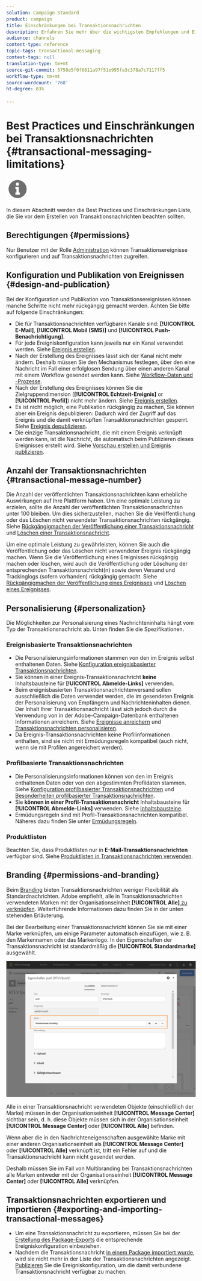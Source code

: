 ```yaml
---
solution: Campaign Standard
product: campaign
title: Einschränkungen bei Transaktionsnachrichten
description: Erfahren Sie mehr über die wichtigsten Empfehlungen und Einschränkungen für Transaktionsnachrichten in Adobe Campaign Standard.
audience: channels
content-type: reference
topic-tags: transactional-messaging
context-tags: null
translation-type: tm+mt
source-git-commit: 5758e5f0f6811a97f51e995fa3c378a7c7117ff5
workflow-type: tm+mt
source-wordcount: '768'
ht-degree: 83%

---
```



# Best Practices und Einschränkungen bei Transaktionsnachrichten {#transactional-messaging-limitations}

<img src="assets/do-not-localize/icon_concepts.svg" width="60px">

In diesem Abschnitt werden die Best Practices und Einschränkungen Liste, die Sie vor dem Erstellen von Transaktionsnachrichten beachten sollten.

<!--For more on transactional messages, including on how to configure and create them, see [Getting started with transactional messaging](../../channels/using/getting-started-with-transactional-msg.md).-->

## Berechtigungen {#permissions}

Nur Benutzer mit der Rolle [Administration](../../administration/using/users-management.md#functional-administrators) können Transaktionsereignisse konfigurieren und auf Transaktionsnachrichten zugreifen.

## Konfiguration und Publikation von Ereignissen {#design-and-publication}

Bei der Konfiguration und Publikation von Transaktionsereignissen können manche Schritte nicht mehr rückgängig gemacht werden. Achten Sie bitte auf folgende Einschränkungen:

* Die für Transaktionsnachrichten verfügbaren Kanäle sind: **[!UICONTROL E-Mail]**, **[!UICONTROL Mobil (SMS)]** und **[!UICONTROL Push-Benachrichtigung]**.
* Für jede Ereigniskonfiguration kann jeweils nur ein Kanal verwendet werden. Siehe [Ereignis erstellen](../../channels/using/configuring-transactional-event.md#creating-an-event).
* Nach der Erstellung des Ereignisses lässt sich der Kanal nicht mehr ändern. Deshalb müssen Sie den Mechanismus festlegen, über den eine Nachricht im Fall einer erfolglosen Sendung über einen anderen Kanal mit einem Workflow gesendet werden kann. Siehe [Workflow-Daten und -Prozesse](../../automating/using/get-started-workflows.md).
* Nach der Erstellung des Ereignisses können Sie die Zielgruppendimension (**[!UICONTROL Echtzeit-Ereignis]** or **[!UICONTROL Profil]**) nicht mehr ändern. Siehe [Ereignis erstellen](../../channels/using/configuring-transactional-event.md#creating-an-event).
* Es ist nicht möglich, eine Publikation rückgängig zu machen, Sie können aber ein Ereignis depublizieren: Dadurch wird der Zugriff auf das Ereignis und die damit verknüpften Transaktionsnachrichten gesperrt. Siehe [Ereignis depublizieren](../../channels/using/publishing-transactional-event.md#unpublishing-an-event).
* Die einzige Transaktionsnachricht, die mit einem Ereignis verknüpft werden kann, ist die Nachricht, die automatisch beim Publizieren dieses Ereignisses erstellt wird. Siehe [Vorschau erstellen und Ereignis publizieren](../../channels/using/publishing-transactional-event.md#previewing-and-publishing-the-event).

## Anzahl der Transaktionsnachrichten {#transactional-message-number}

Die Anzahl der veröffentlichten Transaktionsnachrichten kann erhebliche Auswirkungen auf Ihre Plattform haben. Um eine optimale Leistung zu erzielen, sollte die Anzahl der veröffentlichten Transaktionsnachrichten unter 100 bleiben. Um dies sicherzustellen, machen Sie die Veröffentlichung oder das Löschen nicht verwendeter Transaktionsnachrichten rückgängig. Siehe [Rückgängigmachen der Veröffentlichung einer Transaktionsnachricht](../../channels/using/publishing-transactional-message.md#unpublishing-a-transactional-message) und [Löschen einer Transaktionsnachricht](../../channels/using/publishing-transactional-message.md#deleting-a-transactional-message).

Um eine optimale Leistung zu gewährleisten, können Sie auch die Veröffentlichung oder das Löschen nicht verwendeter Ereignis rückgängig machen. Wenn Sie die Veröffentlichung eines Ereignisses rückgängig machen oder löschen, wird auch die Veröffentlichung oder Löschung der entsprechenden Transaktionsnachricht(n) sowie deren Versand und Trackinglogs (sofern vorhanden) rückgängig gemacht. Siehe [Rückgängigmachen der Veröffentlichung eines Ereignisses](../../channels/using/publishing-transactional-event.md#unpublishing-an-event) und [Löschen eines Ereignisses](../../channels/using/publishing-transactional-event.md#deleting-an-event).

## Personalisierung          {#personalization}

Die Möglichkeiten zur Personalisierung eines Nachrichteninhalts hängt vom Typ der Transaktionsnachricht ab. Unten finden Sie die Spezifikationen.

### Ereignisbasierte Transaktionsnachrichten

* Die Personalisierungsinformationen stammen von den im Ereignis selbst enthaltenen Daten. Siehe [Konfiguration ereignisbasierter Transaktionsnachrichten](../../channels/using/configuring-transactional-event.md#event-based-transactional-messages).
* Sie können in einer Ereignis-Transaktionsnachricht **keine** Inhaltsbausteine für **[!UICONTROL Abmelde-Links]** verwenden.
* Beim ereignisbasierten Transaktionsnachrichtenversand sollen ausschließlich die Daten verwendet werden, die im gesendeten Ereignis der Personalisierung von Empfängern und Nachrichteninhalten dienen. Der Inhalt Ihrer Transaktionsnachricht lässt sich jedoch durch die Verwendung von in der Adobe-Campaign-Datenbank enthaltenen Informationen anreichern. Siehe [Ereignisse anreichern](../../channels/using/configuring-transactional-event.md#enriching-the-transactional-message-content) und [Transaktionsnachrichten personalisieren](../../channels/using/editing-transactional-message.md#personalizing-a-transactional-message).
* Da Ereignis-Transaktionsnachrichten keine Profilinformationen enthalten, sind sie nicht mit Ermüdungsregeln kompatibel (auch nicht, wenn sie mit Profilen angereichert werden). 

### Profilbasierte Transaktionsnachrichten  

* Die Personalisierungsinformationen können von den im Ereignis enthaltenen Daten oder von den abgestimmten Profildaten stammen. Siehe [Konfiguration profilbasierter Transaktionsnachrichten](../../channels/using/configuring-transactional-event.md#profile-based-transactional-messages) und [Besonderheiten profilbasierter Transaktionsnachrichten](../../channels/using/editing-transactional-message.md#profile-transactional-message-specificities).
* Sie **können in einer Profil-Transaktionsnachricht** Inhaltsbausteine für **[!UICONTROL Abmelde-Links]** verwenden. Siehe [Inhaltsbausteine](../../designing/using/personalization.md#adding-a-content-block).
* Ermüdungsregeln sind mit Profil-Transaktionsnachrichten kompatibel. Näheres dazu finden Sie unter [Ermüdungsregeln](../../sending/using/fatigue-rules.md).

### Produktlisten

Beachten Sie, dass Produktlisten nur in **E-Mail-Transaktionsnachrichten** verfügbar sind. Siehe [Produktlisten in Transaktionsnachrichten verwenden](../../designing/using/using-product-listings.md).

## Branding {#permissions-and-branding}

Beim [Branding](../../administration/using/branding.md) bieten Transaktionsnachrichten weniger Flexibilität als Standardnachrichten. Adobe empfiehlt, alle in Transaktionsnachrichten verwendeten Marken mit der Organisationseinheit **[!UICONTROL Alle]**[ zu verknüpfen](../../administration/using/organizational-units.md). Weiterführende Informationen dazu finden Sie in der unten stehenden Erläuterung.

Bei der Bearbeitung einer Transaktionsnachricht können Sie sie mit einer Marke verknüpfen, um einige Parameter automatisch einzufügen, wie z. B. den Markennamen oder das Markenlogo. In den Eigenschaften der Transaktionsnachricht ist standardmäßig die **[!UICONTROL Standardmarke]** ausgewählt.

![](assets/message-center_branding.png)

Alle in einer Transaktionsnachricht verwendeten Objekte (einschließlich der Marke) müssen in der Organisationseinheit **[!UICONTROL Message Center]** sichtbar sein, d. h. diese Objekte müssen sich in der Organisationseinheit **[!UICONTROL Message Center]** oder **[!UICONTROL Alle]** befinden.

Wenn aber die in den Nachrichteneigenschaften ausgewählte Marke mit einer anderen Organisationseinheit als **[!UICONTROL Message Center]** oder **[!UICONTROL Alle]** verknüpft ist, tritt ein Fehler auf und die Transaktionsnachricht kann nicht gesendet werden.

Deshalb müssen Sie im Fall von Multibranding bei Transaktionsnachrichten alle Marken entweder mit der Organisationseinheit **[!UICONTROL Message Center]** oder **[!UICONTROL Alle]** verknüpfen.

## Transaktionsnachrichten exportieren und importieren {#exporting-and-importing-transactional-messages}

* Um eine Transaktionsnachricht zu exportieren, müssen Sie bei der [Erstellung des Package-Exports](../../automating/using/managing-packages.md#creating-a-package) die entsprechende Ereigniskonfiguration einbeziehen.
* Nachdem die Transaktionsnachricht [in einem Package importiert wurde](../../automating/using/managing-packages.md#importing-a-package), wird sie nicht mehr in der Liste der Transaktionsnachrichten angezeigt. [Publizieren](../../channels/using/publishing-transactional-event.md) Sie die Ereigniskonfiguration, um die damit verbundene Transaktionsnachricht verfügbar zu machen.
